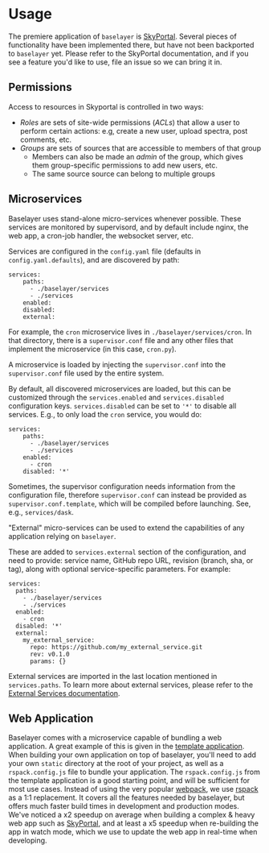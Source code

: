 # Usage

The premiere application of `baselayer` is
[SkyPortal](https://skyportal.io). Several pieces of functionality
have been implemented there, but have not been backported to
`baselayer` yet. Please refer to the SkyPortal documentation, and if
you see a feature you'd like to use, file an issue so we can bring it
in.

## Permissions

Access to resources in Skyportal is controlled in two ways:

- _Roles_ are sets of site-wide permissions (_ACLs_) that allow a user to perform certain actions: e.g, create a new user, upload spectra, post comments, etc.
- _Groups_ are sets of sources that are accessible to members of that group
  - Members can also be made an _admin_ of the group, which gives them group-specific permissions to add new users, etc.
  - The same source source can belong to multiple groups

## Microservices

Baselayer uses stand-alone micro-services whenever possible. These
services are monitored by supervisord, and by default include nginx, the web
app, a cron-job handler, the websocket server, etc.

Services are configured in the `config.yaml` file (defaults in
`config.yaml.defaults`), and are discovered by path:

```
services:
    paths:
      - ./baselayer/services
      - ./services
    enabled:
    disabled:
    external:
```

For example, the `cron` microservice lives in
`./baselayer/services/cron`. In that directory, there is a
`supervisor.conf` file and any other files that implement the
microservice (in this case, `cron.py`).

A microservice is loaded by injecting the `supervisor.conf` into the
`supervisor.conf` file used by the entire system.

By default, all discovered microservices are loaded, but this can be
customized through the `services.enabled` and `services.disabled`
configuration keys. `services.disabled` can be set to `'*'` to disable
all services. E.g., to only load the `cron` service, you would do:

```
services:
    paths:
      - ./baselayer/services
      - ./services
    enabled:
      - cron
    disabled: '*'
```

Sometimes, the supervisor configuration needs information from the
configuration file, therefore `supervisor.conf` can instead be
provided as `supervisor.conf.template`, which will be compiled before
launching. See, e.g., `services/dask`.

"External" micro-services can be used to extend the capabilities of any application relying on `baselayer`.

These are added to `services.external` section of the configuration, and need to provide: service name, GitHub repo URL, revision (branch, sha, or tag), along with optional service-specific parameters. For example:

```
services:
  paths:
    - ./baselayer/services
    - ./services
  enabled:
    - cron
  disabled: '*'
  external:
    my_external_service:
      repo: https://github.com/my_external_service.git
      rev: v0.1.0
      params: {}
```

External services are imported in the last location mentioned in `services.paths`.
To learn more about external services, please refer to the [External Services documentation](extending.md#adding-external-services).

## Web Application

Baselayer comes with a microservice capable of bundling a web application. A great example of this is given in the [template application](https://github.com/cesium-ml/baselayer_template_app). When building your own application on top of baselayer, you'll need to add your own `static` directory at the root of your project, as well as a `rspack.config.js` file to bundle your application. The `rspack.config.js` from the template application is a good starting point, and will be sufficient for most use cases. Instead of using the very popular [webpack](https://webpack.js.org/), we use [rspack](https://rspack.dev/) as a 1:1 replacement. It covers all the features needed by baselayer, but offers much faster build times in development and production modes. We've noticed a x2 speedup on average when building a complex & heavy web app such as [SkyPortal](https://github.com/skyportal/skyportal), and at least a x5 speedup when re-building the app in watch mode, which we use to update the web app in real-time when developing.
